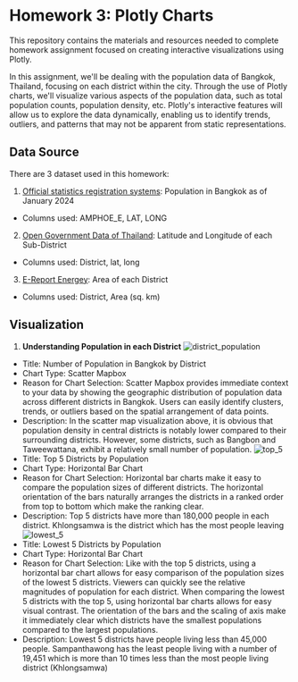# Homework 3: Plotly Charts

This repository contains the materials and resources needed to complete homework assignment focused on creating interactive visualizations using Plotly.

In this assignment, we'll be dealing with the population data of Bangkok, Thailand, focusing on each district within the city. Through the use of Plotly charts, we'll visualize various aspects of the population data, such as total population counts, population density, etc. Plotly's interactive features will allow us to explore the data dynamically, enabling us to identify trends, outliers, and patterns that may not be apparent from static representations.

## Data Source

There are 3 dataset used in this homework:
1. [Official statistics registration systems](https://stat.bora.dopa.go.th/stat/statnew/statMONTH/statmonth/#/displayData): Population in Bangkok as of January 2024
- Columns used: AMPHOE_E, LAT, LONG
2. [Open Government Data of Thailand](https://data.go.th/dataset/item_c6d42e1b-3219-47e1-b6b7-dfe914f27910): Latitude and Longitude of each Sub-District
- Columns used: District, lat, long
3. [E-Report Energey](https://e-report.energy.go.th/area/Bangkok.htm): Area of each District
- Columns used: District, Area (sq. km)

## Visualization
1. **Understanding Population in each District**
![district_population](https://github.com/prattapong/DADS5001/assets/124485030/9ee7b812-36ad-4714-b824-ce12a6c0cf69)
- Title: Number of Population in Bangkok by District
- Chart Type: Scatter Mapbox
- Reason for Chart Selection: Scatter Mapbox provides immediate context to your data by showing the geographic distribution of population data across different districts in Bangkok. Users can easily identify clusters, trends, or outliers based on the spatial arrangement of data points.
- Description: In the scatter map visualization above, it is obvious that population density in central districts is notably lower compared to their surrounding districts. However, some districts, such as Bangbon and Taweewattana, exhibit a relatively small number of population.
![top_5](https://github.com/prattapong/DADS5001/assets/124485030/f7766c8d-b266-430b-a0a0-0e13d01e5ff5)
- Title: Top 5 Districts by Population
- Chart Type: Horizontal Bar Chart
- Reason for Chart Selection: Horizontal bar charts make it easy to compare the population sizes of different districts. The horizontal orientation of the bars naturally arranges the districts in a ranked order from top to bottom which make the ranking clear.
- Description: Top 5 districts have more than 180,000 people in each district. Khlongsamwa is the district which has the most people leaving
![lowest_5](https://github.com/prattapong/DADS5001/assets/124485030/3ba3a5fa-0863-4762-aed6-0fa750ad7f4d)
- Title: Lowest 5 Districts by Population
- Chart Type: Horizontal Bar Chart
- Reason for Chart Selection: Like with the top 5 districts, using a horizontal bar chart allows for easy comparison of the population sizes of the lowest 5 districts. Viewers can quickly see the relative magnitudes of population for each district. When comparing the lowest 5 districts with the top 5, using horizontal bar charts allows for easy visual contrast. The orientation of the bars and the scaling of axis make it immediately clear which districts have the smallest populations compared to the largest populations.
- Description: Lowest 5 districts have people living less than 45,000 people. Sampanthawong has the least people living with a number of 19,451 which is more than 10 times less than the most people living district (Khlongsamwa) 
